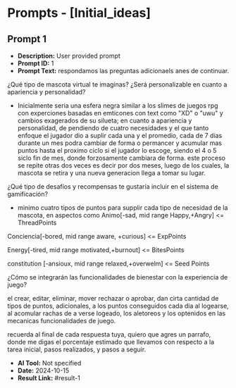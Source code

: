 # Prompts - [Initial_ideas]

## Prompt 1
* **Description:** User provided prompt
* **Prompt ID:** 1
* **Prompt Text:** respondamos las preguntas adicionaels anes de continuar.

¿Qué tipo de mascota virtual te imaginas? ¿Será personalizable en cuanto a apariencia y personalidad?

- Inicialmente seria una esfera negra similar a los slimes de juegos rpg con experciones basadas en emticones con text como "XD" o "uwu" y cambios exagerados de su silueta; en cuanto a apariencia y personalidad, de pendiendo de cuatro necesidades y el que tanto enfoque el jugador dio a suplir cada una y el promedio, cada de 7 dias durante un mes podra cambiar de forma o permancer y acumular mas puntos hasta el proximo ciclo si el jugador lo escoge, siendo el 4 o 5 siclo fin de mes, donde forzosamente cambiara de forma. este proceso se repite otras dos veces es decir por dos meses, luego de los cuales, la mascota se retira y una nueva generacion llega a tomar su lugar.



¿Qué tipo de desafíos y recompensas te gustaría incluir en el sistema de gamificación?

- minimo cuatro tipos de puntos para supplir cada tipo de necesidad de la mascota, en aspectos como Animo[-sad, mid range Happy,+Angry] <= ThreadPoints

Conciencia[-bored, mid range aware, +curious] <= ExpPoints

Energy[-tired, mid range motivated,+burnout] <= BitesPoints

constitution [-ansioux, mid range relaxed,+overwelm] <= Seed Points



¿Cómo se integrarán las funcionalidades de bienestar con la experiencia de juego?

el crear, editar, eliminar, mover rechazar o aprobar, dan cirta cantidad de tipos de puntos, adicionales, a los puntos conseguidos cada dia al logearse, al acomular rachas de a verse logeado, los aletoreos y los optenidos en las mecanicas funcionalidades de juego.



recuerda al final de cada respuesta tuya, quiero que agres un parrafo, donde me digas el porcentaje estimado que llevamos con respecto a la tarea inicial, pasos  realizados, y pasos a seguir.
* **AI Tool:** Not specified
* **Date:** 2024-10-15
* **Result Link:** #result-1

